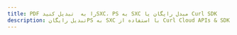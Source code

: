 ---title: PDF را به  تبدیل کنیدSXC، PS به SXC مبدل رایگان یا Curl SDKdescription: تبدیل رایگانPS به SXC با استفاده از Curl Cloud APIs & SDK همچنین اسناد PDF را در Cloud ایجاد، ویرایش و رندر کنید.---